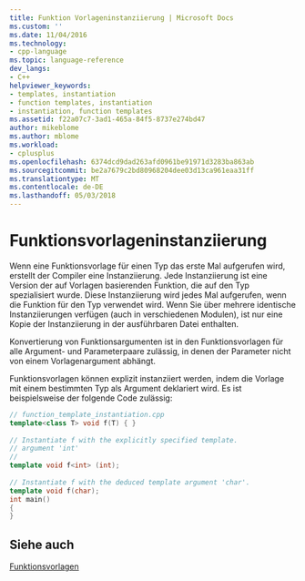 ```yaml
---
title: Funktion Vorlageninstanziierung | Microsoft Docs
ms.custom: ''
ms.date: 11/04/2016
ms.technology:
- cpp-language
ms.topic: language-reference
dev_langs:
- C++
helpviewer_keywords:
- templates, instantiation
- function templates, instantiation
- instantiation, function templates
ms.assetid: f22a07c7-3ad1-465a-84f5-8737e274bd47
author: mikeblome
ms.author: mblome
ms.workload:
- cplusplus
ms.openlocfilehash: 6374dcd9dad263afd0961be91971d3283ba863ab
ms.sourcegitcommit: be2a7679c2bd80968204dee03d13ca961eaa31ff
ms.translationtype: MT
ms.contentlocale: de-DE
ms.lasthandoff: 05/03/2018
---
```

# <a name="function-template-instantiation"></a>Funktionsvorlageninstanziierung
Wenn eine Funktionsvorlage für einen Typ das erste Mal aufgerufen wird, erstellt der Compiler eine Instanziierung. Jede Instanziierung ist eine Version der auf Vorlagen basierenden Funktion, die auf den Typ spezialisiert wurde. Diese Instanziierung wird jedes Mal aufgerufen, wenn die Funktion für den Typ verwendet wird. Wenn Sie über mehrere identische Instanziierungen verfügen (auch in verschiedenen Modulen), ist nur eine Kopie der Instanziierung in der ausführbaren Datei enthalten.  
  
 Konvertierung von Funktionsargumenten ist in den Funktionsvorlagen für alle Argument- und Parameterpaare zulässig, in denen der Parameter nicht von einem Vorlagenargument abhängt.  
  
 Funktionsvorlagen können explizit instanziiert werden, indem die Vorlage mit einem bestimmten Typ als Argument deklariert wird. Es ist beispielsweise der folgende Code zulässig:  
  
```cpp
// function_template_instantiation.cpp  
template<class T> void f(T) { }  
  
// Instantiate f with the explicitly specified template.  
// argument 'int'  
//  
template void f<int> (int);  
  
// Instantiate f with the deduced template argument 'char'.  
template void f(char);  
int main()  
{  
}  
```  
  
## <a name="see-also"></a>Siehe auch  
 [Funktionsvorlagen](../cpp/function-templates.md)
